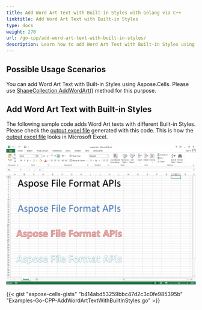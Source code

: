```yaml
---
title: Add Word Art Text with Built-in Styles with Golang via C++
linktitle: Add Word Art Text with Built-in Styles
type: docs
weight: 270
url: /go-cpp/add-word-art-text-with-built-in-styles/
description: Learn how to add Word Art Text with Built-in Styles using Aspose.Cells for C++.
---
```


## **Possible Usage Scenarios**
You can add Word Art Text with Built-in Styles using Aspose.Cells. Please use [ShapeCollection.AddWordArt()](https://reference.aspose.com/cells/go-cpp/shapecollection/addwordart/) method for this purpose.

## **Add Word Art Text with Built-in Styles**
The following sample code adds Word Art texts with different Built-in Styles. Please check the [output excel file](5115470.xlsx) generated with this code. This is how the [output excel file](5115470.xlsx) looks in Microsoft Excel.

![todo:image_alt_text](add-word-art-text-with-built-in-styles_1.png)

{{< gist "aspose-cells-gists" "b414abd53259bbc47d2c3c0fe985395b" "Examples-Go-CPP-AddWordArtTextWithBuiltInStyles.go" >}}